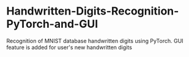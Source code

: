 # Handwritten-Digits-Recognition-PyTorch-and-GUI
 Recognition of MNIST database handwritten digits using PyTorch. GUI feature is added for user's new handwritten digits
